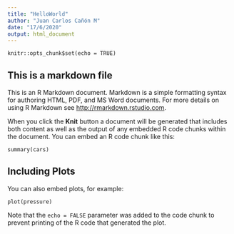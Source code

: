 ```yaml
---
title: "HelloWorld"
author: "Juan Carlos Cañón M"
date: "17/6/2020"
output: html_document
---
```


```{r setup, include=FALSE}
knitr::opts_chunk$set(echo = TRUE)
```

## This is a markdown file


This is an R Markdown document. Markdown is a simple formatting syntax for authoring HTML, PDF, and MS Word documents. For more details on using R Markdown see <http://rmarkdown.rstudio.com>.

When you click the **Knit** button a document will be generated that includes both content as well as the output of any embedded R code chunks within the document. You can embed an R code chunk like this:

```{r cars}
summary(cars)
```

## Including Plots

You can also embed plots, for example:

```{r pressure, echo=FALSE}
plot(pressure)
```

Note that the `echo = FALSE` parameter was added to the code chunk to prevent printing of the R code that generated the plot.
